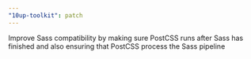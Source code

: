 ```yaml
---
"10up-toolkit": patch
---
```


Improve Sass compatibility by making sure PostCSS runs after Sass has finished and also ensuring that PostCSS process the Sass pipeline
